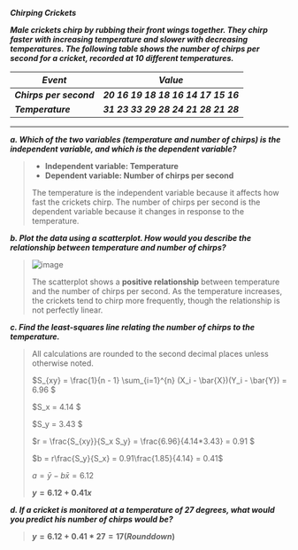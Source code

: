 ***Chirping Crickets***

***Male crickets chirp by rubbing their front wings together. They chirp faster with increasing temperature and slower with decreasing temperatures. The following table shows the number of chirps per second for a cricket, recorded at 10 different temperatures.***

|    ***Event***        |          ***Value***                | 
|-----------------------|-------------------------------------|
|***Chirps per second***| ***20 16 19 18 18 16 14 17 15 16*** |
|***Temperature***      | ***31 23 33 29 28 24 21 28 21 28*** |
***

***a. Which of the two variables (temperature and number of chirps) is the independent variable, and which is the dependent variable?***

>- **Independent variable: Temperature**
>- **Dependent variable: Number of chirps per second**
>  
>The temperature is the independent variable because it affects how fast the crickets chirp. The number of chirps per second is the dependent variable because it changes in response to the temperature.

***b. Plot the data using a scatterplot. How would you describe the relationship between temperature and number of chirps?***

>![image](https://github.com/user-attachments/assets/9b5034fb-6aa8-4c7f-a79a-7b90a4fe1bdb)
>
>The scatterplot shows a **positive relationship** between temperature and the number of chirps per second. As the temperature increases, the crickets tend to chirp more frequently, though the relationship is not perfectly linear.

***c. Find the least-squares line relating the number of chirps to the temperature.***

>All calculations are rounded to the second decimal places unless otherwise noted.
>
>$S_{xy} = \frac{1}{n - 1} \sum_{i=1}^{n} (X_i - \bar{X})(Y_i - \bar{Y}) = 6.96 $
>
>$S_x = 4.14 $
>
>$S_y = 3.43 $
>
>$r = \frac{S_{xy}}{S_x S_y} = \frac{6.96}{4.14*3.43} = 0.91 $
>
>$b = r\frac{S_y}{S_x} = 0.91\frac{1.85}{4.14} = 0.41$
>
>$a = \bar{y} - b\bar{x} = 6.12$
>
>**$y=6.12+0.41x$**
>
***d. If a cricket is monitored at a temperature of 27 degrees, what would you predict his number of chirps would be?***
>
>**$y = 6.12+0.41*27 = 17 (Rounddown)$**






